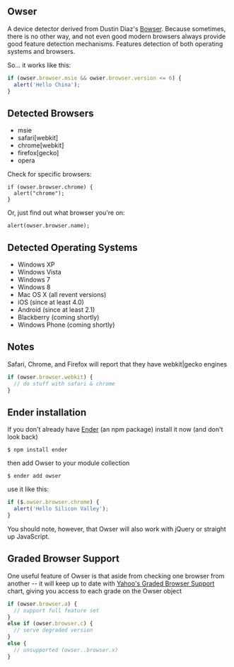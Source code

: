 Owser
------
A device detector derived from Dustin Diaz's [Bowser](https://www.github.coim/ded/bowser). Because sometimes, there is no other way, and not even good modern browsers always provide good feature detection mechanisms.  Features detection of both operating systems and browsers.

So... it works like this:

``` js
if (owser.browser.msie && owser.browser.version <= 6) {
  alert('Hello China');
}
```

Detected Browsers
-----

  * msie
  * safari[webkit]
  * chrome[webkit]
  * firefox[gecko]
  * opera

Check for specific browsers:
```
if (owser.browser.chrome) {
  alert("chrome");
}
```

Or, just find out what browser you're on:
```
alert(owser.browser.name);
```


Detected Operating Systems
----

  * Windows XP
  * Windows Vista
  * Windows 7
  * Windows 8
  * Mac OS X (all revent versions)
  * iOS (since at least 4.0)
  * Android (since at least 2.1)
  * Blackberry (coming shortly)
  * Windows Phone (coming shortly)

Notes
----
Safari, Chrome, and Firefox will report that they have webkit|gecko engines

``` js
if (owser.browser.webkit) {
  // do stuff with safari & chrome
}
```

Ender installation
-----
If you don't already have [Ender](http://ender.no.de) (an npm package) install it now (and don't look back)

    $ npm install ender

then add Owser to your module collection

    $ ender add owser

use it like this:

``` js
if ($.owser.browser.chrome) {
  alert('Hello Silicon Valley');
}
```

You should note, however, that Owser will also work with jQuery or straight up JavaScript.

Graded Browser Support
---------
One useful feature of Owser is that aside from checking one browser from another -- it will keep up to date with [Yahoo's Graded Browser Support](http://developer.yahoo.com/yui/articles/gbs/) chart, giving you access to each grade on the Owser object

``` js
if (owser.browser.a) {
  // support full feature set
}
else if (owser.browser.c) {
  // serve degraded version
}
else {
  // unsupported (owser..browser.x)
}